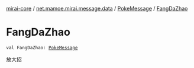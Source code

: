 [mirai-core](../../index.md) / [net.mamoe.mirai.message.data](../index.md) / [PokeMessage](index.md) / [FangDaZhao](./-fang-da-zhao.md)

# FangDaZhao

`val FangDaZhao: `[`PokeMessage`](index.md)

放大招


